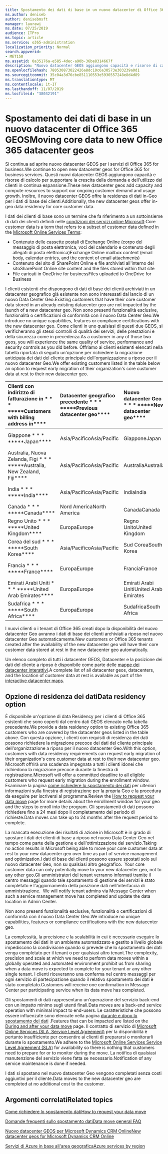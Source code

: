 ```yaml
---
title: Spostamento dei dati di base in un nuovo datacenter di Office 365 GEOS
ms.author: deniseb
author: denisebmsft
manager: laurawi
ms.date: 07/25/2019
audience: ITPro
ms.topic: article
ms.service: o365-administration
localization_priority: Normal
search.appverid:
- MET150
ms.assetid: 0a35176a-e585-4dec-a90b-36be8314667f
description: "Nuovo datacenter GEOS aggiungono capacità e risorse di calcolo per supportare la crescente domanda e la crescita dell'utilizzo dei clienti. Inoltre, il nuovo datacenter GEOS offre la residenza di dati in-Geo per i dati di base dei clienti. I dati dei clienti di base sono un termine che fa riferimento a un sottoinsieme di dati dei clienti definiti nelle condizioni dei servizi online Microsoft: contenuto delle cassette postali di Exchange Online (corpo del messaggio di posta elettronica, voci del calendario e contenuto degli allegati di posta elettronica) e contenuto del sito di SharePoint Online e file archiviati all'interno del sito e i file caricati in OneDrive for business."
ms.openlocfilehash: 780530873022426a8dc10c6a30573e303239a0d1
ms.sourcegitcommit: 35c04a3d76cbe851110553e5930557248e8d4d89
ms.translationtype: MT
ms.contentlocale: it-IT
ms.lasthandoff: 11/07/2019
ms.locfileid: "38032191"
---
```

# <a name="moving-core-data-to-new-office-365-datacenter-geos"></a><span data-ttu-id="9d00f-105">Spostamento dei dati di base in un nuovo datacenter di Office 365 GEOS</span><span class="sxs-lookup"><span data-stu-id="9d00f-105">Moving core data to new Office 365 datacenter geos</span></span>

<span data-ttu-id="9d00f-106">Si continua ad aprire nuovo datacenter GEOS per i servizi di Office 365 for business.</span><span class="sxs-lookup"><span data-stu-id="9d00f-106">We continue to open new datacenter geos for Office 365 for business services.</span></span> <span data-ttu-id="9d00f-107">Questi nuovi datacenter GEOS aggiungono capacità e risorse di calcolo per supportare la crescita della domanda e dell'utilizzo dei clienti in continua espansione.</span><span class="sxs-lookup"><span data-stu-id="9d00f-107">These new datacenter geos add capacity and compute resources to support our ongoing customer demand and usage growth.</span></span> <span data-ttu-id="9d00f-108">Inoltre, il nuovo datacenter GEOS offre la residenza di dati in-Geo per i dati di base dei clienti.</span><span class="sxs-lookup"><span data-stu-id="9d00f-108">Additionally, the new datacenter geos offer in-geo data residency for core customer data.</span></span> 

<span data-ttu-id="9d00f-109">I dati dei clienti di base sono un termine che fa riferimento a un sottoinsieme di dati dei clienti definiti nelle [condizioni dei servizi online Microsoft](https://go.microsoft.com/fwlink/p/?LinkID=249048):</span><span class="sxs-lookup"><span data-stu-id="9d00f-109">Core customer data is a term that refers to a subset of customer data defined in the [Microsoft Online Services Terms](https://go.microsoft.com/fwlink/p/?LinkID=249048):</span></span> 
- <span data-ttu-id="9d00f-110">Contenuto delle cassette postali di Exchange Online (corpo del messaggio di posta elettronica, voci del calendario e contenuto degli allegati di posta elettronica)</span><span class="sxs-lookup"><span data-stu-id="9d00f-110">Exchange Online mailbox content (email body, calendar entries, and the content of email attachments)</span></span>
- <span data-ttu-id="9d00f-111">Contenuto del sito di SharePoint Online e file archiviati all'interno del sito</span><span class="sxs-lookup"><span data-stu-id="9d00f-111">SharePoint Online site content and the files stored within that site</span></span>
- <span data-ttu-id="9d00f-112">File caricati in OneDrive for business</span><span class="sxs-lookup"><span data-stu-id="9d00f-112">Files uploaded to OneDrive for Business</span></span> 
  
<span data-ttu-id="9d00f-113">I clienti esistenti che dispongono di dati di base dei clienti archiviati in un datacenter geografico già esistente non sono interessati dal lancio di un nuovo Data Center Geo.</span><span class="sxs-lookup"><span data-stu-id="9d00f-113">Existing customers that have their core customer data stored in an already existing datacenter geo are not impacted by the launch of a new datacenter geo.</span></span> <span data-ttu-id="9d00f-114">Non sono presenti funzionalità esclusive, funzionalità o certificazioni di conformità con il nuovo Data Center Geo.</span><span class="sxs-lookup"><span data-stu-id="9d00f-114">We introduce no unique capabilities, features or compliance certifications with the new datacenter geo.</span></span> <span data-ttu-id="9d00f-115">Come clienti in uno qualsiasi di questi due GEOS, si verificheranno gli stessi controlli di qualità dei servizi, delle prestazioni e della sicurezza come in precedenza.</span><span class="sxs-lookup"><span data-stu-id="9d00f-115">As a customer in any of those two geos, you will experience the same quality of service, performance and security controls as you did before.</span></span> <span data-ttu-id="9d00f-116">Offriamo ai clienti esistenti elencati nella tabella riportata di seguito un'opzione per richiedere la migrazione anticipata dei dati del cliente principale dell'organizzazione a riposo per il nuovo datacenter Geo.</span><span class="sxs-lookup"><span data-stu-id="9d00f-116">We offer existing customers listed in the table below an option to request early migration of their organization's core customer data at rest to their new datacenter geo.</span></span>
  
|<span data-ttu-id="9d00f-117">Clienti con indirizzo di fatturazione in \* \* \* \*</span><span class="sxs-lookup"><span data-stu-id="9d00f-117">\*\*\*\*Customers with billing address in\*\*\*\*</span></span>|<span data-ttu-id="9d00f-118">Datacenter geografico precedente \* \* \* \*</span><span class="sxs-lookup"><span data-stu-id="9d00f-118">\*\*\*\*Previous datacenter geo\*\*\*\*</span></span>|<span data-ttu-id="9d00f-119">Nuovo datacenter Geo \* \* \* \*</span><span class="sxs-lookup"><span data-stu-id="9d00f-119">\*\*\*\*New datacenter geo\*\*\*\*</span></span>|<span data-ttu-id="9d00f-120">Geografica disponibile da \* \* \* \*</span><span class="sxs-lookup"><span data-stu-id="9d00f-120">\*\*\*\*Geo available since\*\*\*\*</span></span>|
|:-----|:-----|:-----|:-----|
|<span data-ttu-id="9d00f-121">Giappone \* \* \* \*</span><span class="sxs-lookup"><span data-stu-id="9d00f-121">\*\*\*\*Japan\*\*\*\*</span></span>| <span data-ttu-id="9d00f-122">Asia/Pacifico</span><span class="sxs-lookup"><span data-stu-id="9d00f-122">Asia/Pacific</span></span> | <span data-ttu-id="9d00f-123">Giappone</span><span class="sxs-lookup"><span data-stu-id="9d00f-123">Japan</span></span> | <span data-ttu-id="9d00f-124">Dicembre 2014</span><span class="sxs-lookup"><span data-stu-id="9d00f-124">December 2014</span></span> |
|<span data-ttu-id="9d00f-125">Australia, Nuova Zelanda, Figi \* \* \* \*</span><span class="sxs-lookup"><span data-stu-id="9d00f-125">\*\*\*\*Australia, New Zealand, Fiji\*\*\*\*</span></span>| <span data-ttu-id="9d00f-126">Asia/Pacifico</span><span class="sxs-lookup"><span data-stu-id="9d00f-126">Asia/Pacific</span></span> | <span data-ttu-id="9d00f-127">Australia</span><span class="sxs-lookup"><span data-stu-id="9d00f-127">Australia</span></span> | <span data-ttu-id="9d00f-128">Marzo 2015</span><span class="sxs-lookup"><span data-stu-id="9d00f-128">March 2015</span></span> |
|<span data-ttu-id="9d00f-129">India \* \* \* \*</span><span class="sxs-lookup"><span data-stu-id="9d00f-129">\*\*\*\*India\*\*\*\*</span></span>| <span data-ttu-id="9d00f-130">Asia/Pacifico</span><span class="sxs-lookup"><span data-stu-id="9d00f-130">Asia/Pacific</span></span> | <span data-ttu-id="9d00f-131">India</span><span class="sxs-lookup"><span data-stu-id="9d00f-131">India</span></span> | <span data-ttu-id="9d00f-132">Ottobre 2015</span><span class="sxs-lookup"><span data-stu-id="9d00f-132">October 2015</span></span> |
|<span data-ttu-id="9d00f-133">Canada \* \* \* \*</span><span class="sxs-lookup"><span data-stu-id="9d00f-133">\*\*\*\*Canada\*\*\*\*</span></span>| <span data-ttu-id="9d00f-134">Nord America</span><span class="sxs-lookup"><span data-stu-id="9d00f-134">North America</span></span> | <span data-ttu-id="9d00f-135">Canada</span><span class="sxs-lookup"><span data-stu-id="9d00f-135">Canada</span></span> | <span data-ttu-id="9d00f-136">Maggio 2016</span><span class="sxs-lookup"><span data-stu-id="9d00f-136">May 2016</span></span> |
|<span data-ttu-id="9d00f-137">Regno Unito \* \* \* \*</span><span class="sxs-lookup"><span data-stu-id="9d00f-137">\*\*\*\*United Kingdom\*\*\*\*</span></span>| <span data-ttu-id="9d00f-138">Europa</span><span class="sxs-lookup"><span data-stu-id="9d00f-138">Europe</span></span> | <span data-ttu-id="9d00f-139">Regno Unito</span><span class="sxs-lookup"><span data-stu-id="9d00f-139">United Kingdom</span></span> | <span data-ttu-id="9d00f-140">Settembre 2016</span><span class="sxs-lookup"><span data-stu-id="9d00f-140">September 2016</span></span> |
|<span data-ttu-id="9d00f-141">Corea del sud \* \* \* \*</span><span class="sxs-lookup"><span data-stu-id="9d00f-141">\*\*\*\*South Korea\*\*\*\*</span></span>| <span data-ttu-id="9d00f-142">Asia/Pacifico</span><span class="sxs-lookup"><span data-stu-id="9d00f-142">Asia/Pacific</span></span> | <span data-ttu-id="9d00f-143">Sud Corea</span><span class="sxs-lookup"><span data-stu-id="9d00f-143">South Korea</span></span> | <span data-ttu-id="9d00f-144">Aprile 2017</span><span class="sxs-lookup"><span data-stu-id="9d00f-144">April 2017</span></span> |
|<span data-ttu-id="9d00f-145">Francia \* \* \* \*</span><span class="sxs-lookup"><span data-stu-id="9d00f-145">\*\*\*\*France\*\*\*\*</span></span>| <span data-ttu-id="9d00f-146">Europa</span><span class="sxs-lookup"><span data-stu-id="9d00f-146">Europe</span></span> | <span data-ttu-id="9d00f-147">Francia</span><span class="sxs-lookup"><span data-stu-id="9d00f-147">France</span></span> | <span data-ttu-id="9d00f-148">Marzo 2018</span><span class="sxs-lookup"><span data-stu-id="9d00f-148">March 2018</span></span> |
|<span data-ttu-id="9d00f-149">Emirati Arabi Uniti \* \* \* \*</span><span class="sxs-lookup"><span data-stu-id="9d00f-149">\*\*\*\*United Arab Emirates\*\*\*\*</span></span>| <span data-ttu-id="9d00f-150">Europa</span><span class="sxs-lookup"><span data-stu-id="9d00f-150">Europe</span></span> | <span data-ttu-id="9d00f-151">Emirati Arabi Uniti</span><span class="sxs-lookup"><span data-stu-id="9d00f-151">United Arab Emirates</span></span> | <span data-ttu-id="9d00f-152">Giugno 2019</span><span class="sxs-lookup"><span data-stu-id="9d00f-152">June 2019</span></span> |
|<span data-ttu-id="9d00f-153">Sudafrica \* \* \* \*</span><span class="sxs-lookup"><span data-stu-id="9d00f-153">\*\*\*\*South Africa\*\*\*\*</span></span>| <span data-ttu-id="9d00f-154">Europa</span><span class="sxs-lookup"><span data-stu-id="9d00f-154">Europe</span></span> | <span data-ttu-id="9d00f-155">Sudafrica</span><span class="sxs-lookup"><span data-stu-id="9d00f-155">South Africa</span></span> | <span data-ttu-id="9d00f-156">Luglio 2019</span><span class="sxs-lookup"><span data-stu-id="9d00f-156">July 2019</span></span> |
  
<span data-ttu-id="9d00f-157">I nuovi clienti o i tenant di Office 365 creati dopo la disponibilità del nuovo datacenter Geo avranno i dati di base dei clienti archiviati a riposo nel nuovo datacenter Geo automaticamente.</span><span class="sxs-lookup"><span data-stu-id="9d00f-157">New customers or Office 365 tenants created after the availability of the new datacenter geo will have their core customer data stored at rest in the new datacenter geo automatically.</span></span>
  
<span data-ttu-id="9d00f-158">Un elenco completo di tutti i datacenter GEOS, Datacenter e la posizione dei dati del cliente a riposo è disponibile come parte delle [mappe dei datacenter interattivi](https://office.com/datamaps).</span><span class="sxs-lookup"><span data-stu-id="9d00f-158">A complete list of all datacenter geos, datacenters, and the location of customer data at rest is available as part of the [interactive datacenter maps](https://office.com/datamaps).</span></span> 
  
## <a name="data-residency-option"></a><span data-ttu-id="9d00f-159">Opzione di residenza dei dati</span><span class="sxs-lookup"><span data-stu-id="9d00f-159">Data residency option</span></span>

<span data-ttu-id="9d00f-160">È disponibile un'opzione di data Residency per i clienti di Office 365 esistenti che sono coperti dal centro dati GEOS elencato nella tabella precedente.</span><span class="sxs-lookup"><span data-stu-id="9d00f-160">We provide a data residency option to existing Office 365 customers who are covered by the datacenter geos listed in the table above.</span></span> <span data-ttu-id="9d00f-161">Con questa opzione, i clienti con requisiti di residenza dei dati possono richiedere la migrazione precoce dei dati del cliente principale dell'organizzazione a riposo per il nuovo datacenter Geo.</span><span class="sxs-lookup"><span data-stu-id="9d00f-161">With this option, customers with data residency requirements can request early migration of their organization's core customer data at rest to their new datacenter geo.</span></span>  <span data-ttu-id="9d00f-162">Microsoft offrirà una scadenza impegnata a tutti i clienti idonei che richiedono la migrazione precoce durante la finestra di registrazione.</span><span class="sxs-lookup"><span data-stu-id="9d00f-162">Microsoft will offer a committed deadline to all eligible customers who request early migration during the enrollment window.</span></span>  <span data-ttu-id="9d00f-163">Esaminare la pagina [come richiedere lo spostamento dei dati](request-your-data-move.md) per ulteriori informazioni sulla finestra di registrazione per la propria Geo e la procedura da eseguire per iscriversi al programma.</span><span class="sxs-lookup"><span data-stu-id="9d00f-163">Review the [How to request your data move](request-your-data-move.md) page for more details about the enrollment window for your geo and the steps to enroll into the program.</span></span>  <span data-ttu-id="9d00f-164">Gli spostamenti di dati possono richiedere fino a 24 mesi dopo il completamento del periodo di richieste.</span><span class="sxs-lookup"><span data-stu-id="9d00f-164">Data moves can take up to 24 months after the request period to complete.</span></span>

<span data-ttu-id="9d00f-165">La mancata esecuzione dei risultati di azione in Microsoft è in grado di spostare i dati dei clienti di base a riposo nel nuovo Data Center Geo nel tempo come parte della gestione e dell'ottimizzazione del servizio.</span><span class="sxs-lookup"><span data-stu-id="9d00f-165">Taking no action results in Microsoft being able to move your core customer data at rest to your new datacenter geo over time as part of service management and optimization.</span></span><span data-ttu-id="9d00f-166">I dati di base dei clienti possono essere spostati solo sul nuovo datacenter Geo, non su qualsiasi altro geografico.</span><span class="sxs-lookup"><span data-stu-id="9d00f-166">  Your core customer data can only potentially move to your new datacenter geo, not to any other geo.</span></span><span data-ttu-id="9d00f-167">Gli amministratori del tenant verranno informati tramite il centro messaggi quando tale spostamento di gestione dei servizi è stato completato e l'aggiornamento della posizione dati nell'interfaccia di amministrazione.</span><span class="sxs-lookup"><span data-stu-id="9d00f-167">  We will notify tenant admins via Message Center when such a service management move has completed and update the data location in Admin Center.</span></span>
   
<span data-ttu-id="9d00f-168">Non sono presenti funzionalità esclusive, funzionalità o certificazioni di conformità con il nuovo Data Center Geo.</span><span class="sxs-lookup"><span data-stu-id="9d00f-168">We introduce no unique capabilities, features or compliance certifications with the new datacenter geo.</span></span>
    
<span data-ttu-id="9d00f-169">La complessità, la precisione e la scalabilità in cui è necessario eseguire lo spostamento dei dati in un ambiente automatizzato e gestito a livello globale impediscono la condivisione quando si prevede che lo spostamento dei dati venga completato per il tenant o per qualsiasi altro tenant.</span><span class="sxs-lookup"><span data-stu-id="9d00f-169">The complexity, precision and scale at which we need to perform data moves within a globally operated and automated environment prohibit us from sharing when a data move is expected to complete for your tenant or any other single tenant.</span></span> <span data-ttu-id="9d00f-170">I clienti riceveranno una conferma nel centro messaggi per ogni servizio di partecipazione quando il relativo spostamento dei dati è stato completato.</span><span class="sxs-lookup"><span data-stu-id="9d00f-170">Customers will receive one confirmation in Message Center per participating service when its data move has completed.</span></span> 
    
<span data-ttu-id="9d00f-171">Gli spostamenti di dati rappresentano un'operazione del servizio back-end con un impatto minimo sugli utenti finali.</span><span class="sxs-lookup"><span data-stu-id="9d00f-171">Data moves are a back-end service operation with minimal impact to end-users.</span></span> <span data-ttu-id="9d00f-172">Le caratteristiche che possono essere influenzate sono elencate nella pagina [durante e dopo lo spostamento dei dati](during-and-after-your-data-move.md) .</span><span class="sxs-lookup"><span data-stu-id="9d00f-172">Features that can be impacted are listed on the [During and after your data move](during-and-after-your-data-move.md) page.</span></span> <span data-ttu-id="9d00f-173">Il contratto di servizio di [Microsoft Online Services (SLA, Service Level Agreement)](https://go.microsoft.com/fwlink/p/?LinkId=523897) per la disponibilità è pertanto insufficiente per consentire ai clienti di prepararsi o monitorarli durante lo spostamento.</span><span class="sxs-lookup"><span data-stu-id="9d00f-173">We adhere to the [Microsoft Online Services Service Level Agreement (SLA)](https://go.microsoft.com/fwlink/p/?LinkId=523897) for availability so there is nothing that customers need to prepare for or to monitor during the move.</span></span> <span data-ttu-id="9d00f-174">La notifica di qualsiasi manutenzione del servizio viene fatta se necessario.</span><span class="sxs-lookup"><span data-stu-id="9d00f-174">Notification of any service maintenance is done if needed.</span></span> 

<span data-ttu-id="9d00f-175">I dati si spostano nel nuovo datacenter Geo vengono completati senza costi aggiuntivi per il cliente.</span><span class="sxs-lookup"><span data-stu-id="9d00f-175">Data moves to the new datacenter geo are completed at no additional cost to the customer.</span></span>
    
## <a name="related-topics"></a><span data-ttu-id="9d00f-176">Argomenti correlati</span><span class="sxs-lookup"><span data-stu-id="9d00f-176">Related topics</span></span> 
 
[<span data-ttu-id="9d00f-177">Come richiedere lo spostamento dati</span><span class="sxs-lookup"><span data-stu-id="9d00f-177">How to request your data move</span></span>](request-your-data-move.md)
    
[<span data-ttu-id="9d00f-178">Domande frequenti sullo spostamento dati</span><span class="sxs-lookup"><span data-stu-id="9d00f-178">Data move general FAQ</span></span>](data-move-faq.md)
  
[<span data-ttu-id="9d00f-179">Nuovo datacenter GEOS per Microsoft Dynamics CRM Online</span><span class="sxs-lookup"><span data-stu-id="9d00f-179">New datacenter geos for Microsoft Dynamics CRM Online</span></span>](https://go.microsoft.com/fwlink/p/?Linkid=615924)
  
[<span data-ttu-id="9d00f-180">Servizi di Azure in base all'area geografica</span><span class="sxs-lookup"><span data-stu-id="9d00f-180">Azure services by region</span></span>](https://azure.microsoft.com/regions/)
